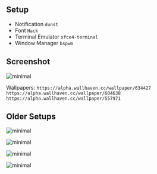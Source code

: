 Setup
------------------
* Notification `dunst`
* Font `Hack`
* Terminal Emulator `xfce4-terminal`
* Window Manager `bspwm`

Screenshot
------------------
![minimal](https://i.imgur.com/ZiWCSu3.png)

Wallpapers: `https://alpha.wallhaven.cc/wallpaper/634427` 
			`https://alpha.wallhaven.cc/wallpaper/604638`
			`https://alpha.wallhaven.cc/wallpaper/557971`

Older Setups
------------------
![minimal](https://i.imgur.com/MWrYP57.png)

![minimal](https://i.imgur.com/1a0AmYg.png)

![minimal](https://i.imgur.com/aN5ZEYc.png)

![minimal](https://i.imgur.com/UTlMsBQ.png)
